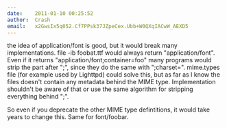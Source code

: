 ```yaml
---
date:    2011-01-10 00:25:52
author:  Crash
email:   x2GwsIx5q052.Cf7PPsk37JZpeCex.Ubb+W0QXqIACwW_AEXD5
---
```


the idea of application/font is good, but it would break many
implementations. file -ib foobat.ttf would always return
"application/font". Even if it returns
"application/font;container=foo" many programs would strip the part
after ";", since they do the same with ";charset=". mime.types file
(for example used by Lighttpd) could solve this, but as far as I know
the files doesn't contain any metadata behind the MIME
type. Implementation shouldn't be aware of that or use the same
algorithm for stripping everything behind ";".

So even if you deprecate the other MIME type defintitions, it would
take years to change this. Same for font/foobar.
